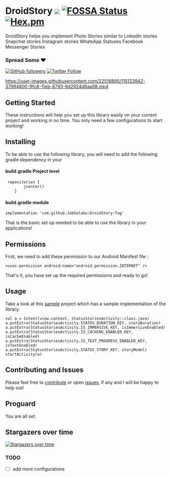 # DroidStory  [![](https://jitpack.io/v/JobGetabu/DroidStory.svg)](https://jitpack.io/#JobGetabu/DroidStory) [![FOSSA Status](https://app.fossa.io/api/projects/git%2Bgithub.com%2FJobGetabu%2FDroidNet.svg?type=shield)](https://app.fossa.io/projects/git%2Bgithub.com%2FJobGetabu%2FDroidNet?ref=badge_shield)  [![Hex.pm](https://img.shields.io/hexpm/l/plug.svg)](LICENSE.md)

DroidStory helps you implement Photo Stories similar to LinkedIn stories Snapchat stories Instagram stories WhatsApp Statuses Facebook Messenger Stories

### Spread Some :heart:
[![GitHub followers](https://img.shields.io/github/followers/JobGetabu.svg?style=social&label=Follow)](https://github.com/JobGetabu)  [![Twitter Follow](https://img.shields.io/twitter/follow/job_getabu.svg?style=social)](https://twitter.com/job_getabu)

https://user-images.githubusercontent.com/22516895/115123942-37994800-9fc8-11eb-8793-8d2924d6aa98.mp4

## Getting Started

These instructions will help you set up this library easily on your current project and working in no time. You only need a few configurations to start working!

## Installing

To be able to use the following library, you will need to add the following gradle dependency in your
#### build.gradle Project level

```
 repositories {
        jcenter()
    }
```

#### build.gradle  module

```
implementation 'com.github.JobGetabu:DroidStory:Tag'
```
That is the basic set up needed to be able to use the library in your applications!

## Permissions

First, we need to add these permission to our Android Manifest file :

```
<uses-permission android:name="android.permission.INTERNET" />
```

That's it, you have set up the required permissions and ready to go!

## Usage

Take a look at this [sample](https://github.com/JobGetabu/DroidStory/blob/main/app/src/main/java/com/droidstory/MainActivity.kt) project which has a sample implementation of the library.

````
val a = Intent(view.context, StatusStoriesActivity::class.java)
a.putExtra(StatusStoriesActivity.STATUS_DURATION_KEY, storyDuration)
a.putExtra(StatusStoriesActivity.IS_IMMERSIVE_KEY, isImmersiveEnabled)
a.putExtra(StatusStoriesActivity.IS_CACHING_ENABLED_KEY, isCacheEnabled)
a.putExtra(StatusStoriesActivity.IS_TEXT_PROGRESS_ENABLED_KEY, isTextEnabled)
a.putExtra(StatusStoriesActivity.STATUS_STORY_KEY, storyModel)
startActivity(a)
````

## Contributing and Issues

Please feel free to [contribute](https://github.com/JobGetabu/DroidStory/settings/collaboration) or open [issues](https://github.com/JobGetabu/DroidStory/issues), if any and I will be happy to help out!

## Proguard

You are all set.

## Stargazers over time

[![Stargazers over time](https://starchart.cc/JobGetabu/DroidStory.svg)](https://starchart.cc/JobGetabu/DroidStory)


### TODO
- [ ] add more configurations

